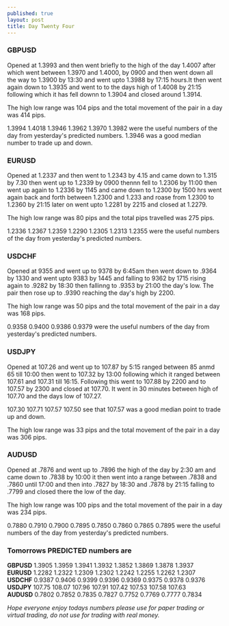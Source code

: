 ```yaml
---
published: true
layout: post
title: Day Twenty Four
---
```


### GBPUSD

Opened at 1.3993 and then went briefly to the high of the day 1.4007 after which went between 1.3970 and 1.4000, by 0900 and then went down all the way to 1.3900 by 13:30 and went upto 1.3988 by 17:15 hours.It then went again down to 1.3935 and went to to the days high of 1.4008 by 21:15 following which it has fell downn to 1.3904 and closed around 1.3914.

The high low range was 104 pips and the total movement of the pair in a day was 414 pips.

1.3994    1.4018    1.3946    1.3962    1.3970    1.3982 were the useful numbers of the day from yesterday's predicted numbers. 1.3946 was a good median number to trade up and down.

### EURUSD

Opened at 1.2337 and then went to 1.2343 by 4.15 and came down to 1.315 by 7.30 then went up to 1.2339 by 0900 thennn fell to 1.2306 by 11:00 then went up again to 1.2336 by 1145 and came down to 1.2300 by 1500 hrs went again back and forth between 1.2300 and 1.233 and roase from 1.2300 to 1.2360 by 21:15 later on went upto 1.2281 by 2215 and closed at 1.2279.

The high low range was 80 pips and the total pips travelled was 275 pips.

1.2336    1.2367    1.2359    1.2290    1.2305    1.2313    1.2355 were the useful numbers of the day from yesterday's predicted numbers.

### USDCHF 

Opened at 9355 and went up to 9378 by 6:45am then went down to .9364 by 1330 and went upto 9383 by 1445 and falling to 9362 by 1715 rising again to .9282 by 18:30 then fallinng to .9353 by 21:00 the day's low. The pair then rose up to .9390 reaching the day's high by 2200.

The high low range was 50 pips and the total movement of the pair in a day was 168 pips.

0.9358    0.9400    0.9386    0.9379    were the useful numbers of the day from yesterday's predicted numbers.

### USDJPY 

Opened at 107.26 and went up to 107.87 by 5:15 ranged between 85 anmd 65 till 10:00 then went to 107.32 by 13:00 following which it ranged between 107.61 and 107.31 till 16:15. Following this went to 107.88 by 2200 and to 107.57 by 2300 and closed at 107.70. It went in 30 minutes between high of 107.70 and the days low of 107.27.

107.30    107.71    107.57    107.50   see that 107.57 was a good median point to trade up and down.

The high low range was 33 pips and the total movement of the pair in a day was 306 pips.

### AUDUSD 

Opened at .7876 and went up to .7896 the high of the day by 2:30 am and came down to .7838 by 10:00 it then went into a range between .7838 and .7860 until 17:00 and then into .7827 by 18:30 and .7878 by 21:15 falling to .7799 and closed there the low of the day.

The high low range was 100 pips and the total movement of the pair in a day was 234 pips.

 0.7880    0.7910    0.7900    0.7895    0.7850    0.7860    0.7865    0.7895 were the useful numbers of the day from yesterday's predicted numbers.

### Tomorrows PREDICTED numbers are

**GBPUSD** 1.3905    1.3959    1.3941    1.3932    1.3852    1.3869    1.3878    1.3937  
**EURUSD** 1.2282    1.2322    1.2309    1.2302    1.2242    1.2255    1.2262    1.2307  
**USDCHF** 0.9387    0.9406    0.9399    0.9396    0.9369    0.9375    0.9378    0.9376  
**USDJPY** 107.75    108.07    107.96    107.91    107.42    107.53    107.58    107.63  
**AUDUSD** 0.7802    0.7852    0.7835    0.7827    0.7752    0.7769    0.7777    0.7834

_Hope everyone enjoy todays numbers please use for paper trading or virtual trading, do not use for trading with real money._
